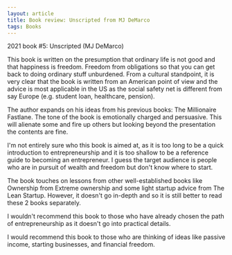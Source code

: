 ```yaml
---
layout: article
title: Book review: Unscripted from MJ DeMarco
tags: Books
---
```


2021 book #5: Unscripted (MJ DeMarco)

This book is written on the presumption that ordinary life is not good and that happiness is freedom. Freedom from obligations so that you can get back to doing ordinary stuff unburdened. From a cultural standpoint, it is very clear that the book is written from an American point of view and the advice is most applicable in the US as the social safety net is different from say Europe (e.g. student loan, healthcare, pension).

The author expands on his ideas from his previous books: The Millionaire Fastlane. The tone of the book is emotionally charged and persuasive. This will alienate some and fire up others but looking beyond the presentation the contents are fine.

I'm not entirely sure who this book is aimed at, as it is too long to be a quick introduction to entrepreneurship and it is too shallow to be a reference guide to becoming an entrepreneur. I guess the target audience is people who are in pursuit of wealth and freedom but don't know where to start.

The book touches on lessons from other well-established books like Ownership from Extreme ownership and some light startup advice from The Lean Startup. However, it doesn't go in-depth and so it is still better to read these 2 books separately.

I wouldn't recommend this book to those who have already chosen the path of entrepreneurship as it doesn't go into practical details.

I would recommend this book to those who are thinking of ideas like passive income, starting businesses, and financial freedom.
